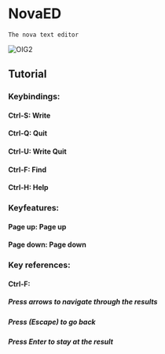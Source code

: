 # NovaED
`The nova text editor`

![OIG2](https://github.com/LowLevelCodingCH/NovaED/assets/135059709/d3e7a190-af58-472f-9a05-180c3ad8adf8)

## Tutorial

### Keybindings:
#### Ctrl-S: Write
#### Ctrl-Q: Quit
#### Ctrl-U: Write Quit
#### Ctrl-F: Find
#### Ctrl-H: Help

### Keyfeatures:
#### Page up: Page up
#### Page down: Page down

### Key references:
#### Ctrl-F:
##### Press arrows to navigate through the results
##### Press <ESC> (Escape) to go back
##### Press Enter to stay at the result


